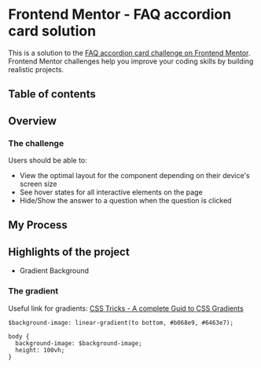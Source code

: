 # Frontend Mentor - FAQ accordion card solution

This is a solution to the [FAQ accordion card challenge on Frontend Mentor](https://www.frontendmentor.io/challenges/faq-accordion-card-XlyjD0Oam). Frontend Mentor challenges help you improve your coding skills by building realistic projects.

## Table of contents

## Overview

### The challenge

Users should be able to:

- View the optimal layout for the component depending on their device's screen size
- See hover states for all interactive elements on the page
- Hide/Show the answer to a question when the question is clicked

## My Process

## Highlights of the project

- Gradient Background

### The gradient

Useful link for gradients: [CSS Tricks - A complete Guid to CSS Gradients](https://css-tricks.com/a-complete-guide-to-css-gradients/)

```
$background-image: linear-gradient(to bottom, #b068e9, #6463e7);

body {
  background-image: $background-image;
  height: 100vh;
}

```

